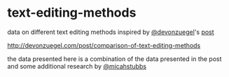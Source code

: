# text-editing-methods

data on different text editing methods inspired by [@devonzuegel](https://twitter.com/devonzuegel)'s [post](http://devonzuegel.com/post/comparison-of-text-editing-methods)

http://devonzuegel.com/post/comparison-of-text-editing-methods

the data presented here is a combination of the data presented in the post and some additional research by [@micahstubbs](https://twitter.com/micahstubbs)
